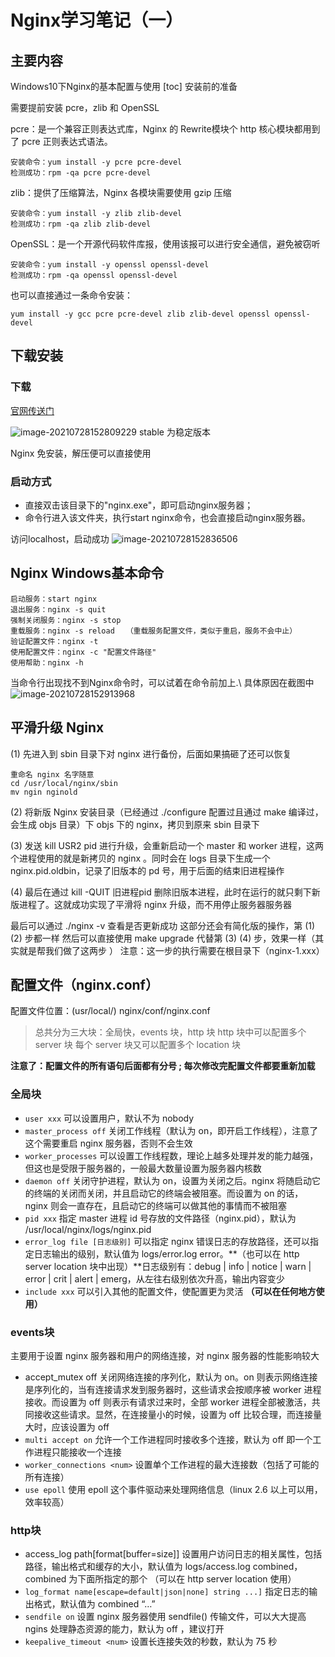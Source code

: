 # Nginx学习笔记（一）

## 主要内容

Windows10下Nginx的基本配置与使用
[toc]
安装前的准备

需要提前安装 pcre，zlib 和 OpenSSL

pcre：是一个兼容正则表达式库，Nginx 的 Rewrite模块个 http 核心模块都用到了 pcre 正则表达式语法。

    安装命令：yum install -y pcre pcre-devel
    检测成功：rpm -qa pcre pcre-devel

zlib：提供了压缩算法，Nginx 各模块需要使用 gzip 压缩

```
安装命令：yum install -y zlib zlib-devel
检测成功：rpm -qa zlib zlib-devel
```

OpenSSL：是一个开源代码软件库报，使用该报可以进行安全通信，避免被窃听

```
安装命令：yum install -y openssl openssl-devel
检测成功：rpm -qa openssl openssl-devel
```

也可以直接通过一条命令安装：

```
yum install -y gcc pcre pcre-devel zlib zlib-devel openssl openssl-devel
```

## 下载安装

### 下载

[官网传送门](https://nginx.org/en/download.html)

![image-20210728152809229](https://pic-1255740060.cos.ap-shanghai.myqcloud.com/MarkDown/img/20210813193701.png)
stable 为稳定版本

Nginx 免安装，解压便可以直接使用

### 启动方式

* 直接双击该目录下的"nginx.exe"，即可启动nginx服务器；
* 命令行进入该文件夹，执行start nginx命令，也会直接启动nginx服务器。

访问localhost，启动成功
![image-20210728152836506](https://pic-1255740060.cos.ap-shanghai.myqcloud.com/MarkDown/img/20210813193655.png)

## Nginx Windows基本命令

```
启动服务：start nginx
退出服务：nginx -s quit
强制关闭服务：nginx -s stop
重载服务：nginx -s reload　　（重载服务配置文件，类似于重启，服务不会中止）
验证配置文件：nginx -t
使用配置文件：nginx -c "配置文件路径"
使用帮助：nginx -h
```
当命令行出现找不到Nginx命令时，可以试着在命令前加上.\ 具体原因在截图中
![image-20210728152913968](https://pic-1255740060.cos.ap-shanghai.myqcloud.com/MarkDown/img/20210803095736.png)

## 平滑升级 Nginx

(1) 先进入到 sbin 目录下对 nginx 进行备份，后面如果搞砸了还可以恢复

    重命名 nginx 名字随意
    cd /usr/local/nginx/sbin
    mv ngin nginold

(2) 将新版 Nginx 安装目录（已经通过 ./configure 配置过且通过 make 编译过， 会生成 objs 目录）下 objs 下的 nginx，拷贝到原来 sbin 目录下

(3) 发送 kill USR2 pid 进行升级，会重新启动一个 master 和 worker 进程，这两个进程使用的就是新拷贝的 nginx 。同时会在 logs 目录下生成一个 nginx.pid.oldbin，记录了旧版本的 pd 号，用于后面的结束旧进程操作

(4) 最后在通过 kill -QUIT 旧进程pid 删除旧版本进程，此时在运行的就只剩下新版进程了。这就成功实现了平滑将 nginx 升级，而不用停止服务器服务器

最后可以通过 ./nginx -v 查看是否更新成功
这部分还会有简化版的操作，第 (1) (2) 步都一样
然后可以直接使用 make upgrade 代替第 (3) (4) 步，效果一样（其实就是帮我们做了这两步 ）
注意：这一步的执行需要在根目录下（nginx-1.xxx）

## 配置文件（nginx.conf）

配置文件位置：(usr/local/) nginx/conf/nginx.conf

> 总共分为三大块：全局快，events 块，http 块
> http 块中可以配置多个 server 块
> 每个 server 块又可以配置多个 location 块

**注意了：配置文件的所有语句后面都有分号 ; 每次修改完配置文件都要重新加载**

### 全局块

- `user xxx` 可以设置用户，默认不为 nobody
- `master_process off` 关闭工作线程（默认为 on，即开启工作线程），注意了这个需要重启 nginx 服务器，否则不会生效
- `worker_processes` 可以设置工作线程数，理论上越多处理并发的能力越强，但这也是受限于服务器的，一般最大数量设置为服务器内核数
- `daemon off` 关闭守护进程，默认为 on，设置为关闭之后。nginx 将随启动它的终端的关闭而关闭，并且启动它的终端会被阻塞。而设置为 on 的话，nginx 则会一直存在，且启动它的终端可以做其他的事情而不被阻塞
- `pid xxx` 指定 master 进程 id 号存放的文件路径（nginx.pid），默认为 /usr/local/nginx/logs/nginx.pid
- `error_log file [日志级别]` 可以指定 nginx 错误日志的存放路径，还可以指定日志输出的级别，默认值为 logs/error.log error。**（也可以在 http server location 块中出现）**日志级别有：debug | info | notice | warn | error | crit | alert | emerg，从左往右级别依次升高，输出内容变少
- `include xxx` 可以引入其他的配置文件，使配置更为灵活 **（可以在任何地方使用）**

### events块

主要用于设置 nginx 服务器和用户的网络连接，对 nginx 服务器的性能影响较大

- accept_mutex off 关闭网络连接的序列化，默认为 on。on 则表示网络连接是序列化的，当有连接请求发到服务器时，这些请求会按顺序被 worker 进程接收。而设置为 off 则表示有请求过来时，全部 worker 进程全部被激活，共同接收这些请求。显然，在连接量小的时候，设置为 off 比较合理，而连接量大时，应该设置为 off
- `multi accept on` 允许一个工作进程同时接收多个连接，默认为 off 即一个工作进程只能接收一个连接
- `worker_connections <num>` 设置单个工作进程的最大连接数（包括了可能的所有连接）
- `use epoll` 使用 epoll 这个事件驱动来处理网络信息（linux 2.6 以上可以用，效率较高）

### http块

- access_log path[format[buffer=size]] 设置用户访问日志的相关属性，包括路径，输出格式和缓存的大小，默认值为 logs/access.log combined，combined 为下面所指定的那个 （可以在 http server location 使用）
- `log_format name[escape=default|json|none] string ...]` 指定日志的输出格式，默认值为 combined “…”
- `sendfile on` 设置 nginx 服务器使用 sendfile() 传输文件，可以大大提高 ngins 处理静态资源的能力，默认为 off ，建议打开
- `keepalive_timeout <num>` 设置长连接失效的秒数，默认为 75 秒
